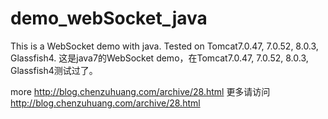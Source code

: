 # demo_webSocket_java
This is a WebSocket demo with java. Tested on Tomcat7.0.47, 7.0.52, 8.0.3, Glassfish4.
这是java7的WebSocket demo，在Tomcat7.0.47, 7.0.52, 8.0.3, Glassfish4测试过了。

more http://blog.chenzuhuang.com/archive/28.html
更多请访问 http://blog.chenzuhuang.com/archive/28.html
